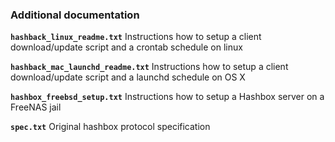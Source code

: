 ### Additional documentation

**`hashback_linux_readme.txt`**
Instructions how to setup a client download/update script and a crontab schedule on linux

**`hashback_mac_launchd_readme.txt`**
Instructions how to setup a client download/update script and a launchd schedule on OS X

**`hashbox_freebsd_setup.txt`**
Instructions how to setup a Hashbox server on a FreeNAS jail

**`spec.txt`**
Original hashbox protocol specification
